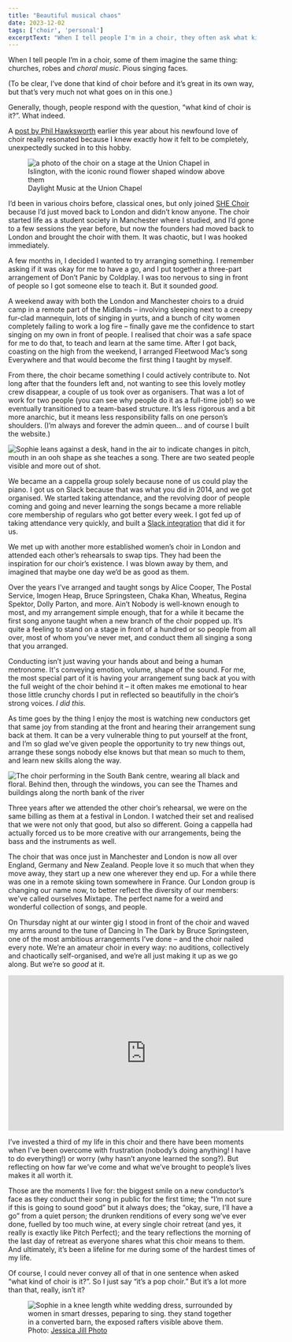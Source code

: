 ```yaml
---
title: "Beautiful musical chaos"
date: 2023-12-02
tags: ['choir', 'personal']
excerptText: "When I tell people I'm in a choir, they often ask what kind. Where do I even begin?"
---
```


When I tell people I’m in a choir, some of them imagine the same thing: churches, robes and _choral music_. Pious singing faces.

(To be clear, I’ve done that kind of choir before and it’s great in its own way, but that’s very much not what goes on in this one.)

Generally, though, people respond with the question, “what kind of choir is it?”. What indeed. 

A [post by Phil Hawksworth](https://www.hawksworx.com/blog/on-song/) earlier this year about his newfound love of choir really resonated because I knew exactly how it felt to be completely, unexpectedly sucked in to this hobby. 

<figure>
<img src="/img/blog/choir/daylightmusic.jpeg" alt="a photo of the choir on a stage at the Union Chapel in Islington, with the iconic round flower shaped window above them" />
<figcaption>Daylight Music at the Union Chapel</figcaption></figure>

I’d been in various choirs before, classical ones, but only joined [SHE Choir](https://shechoir.com) because I’d just moved back to London and didn’t know anyone. The choir started life as a student society in Manchester where I studied, and I’d gone to a few sessions the year before, but now the founders had moved back to London and brought the choir with them. It was chaotic, but I was hooked immediately.

A few months in, I decided I wanted to try arranging something. I remember asking if it was okay for me to have a go, and I put together a three-part arrangement of Don’t Panic by Coldplay. I was too nervous to sing in front of people so I got someone else to teach it. But it sounded _good_.

A weekend away with both the London and Manchester choirs to a druid camp in a remote part of the Midlands &ndash; involving sleeping next to a creepy fur-clad mannequin, lots of singing in yurts, and a bunch of city women completely failing to work a log fire &ndash; finally gave me the confidence to start singing on my own in front of people. I realised that choir was a safe space for me to do that, to teach and learn at the same time. After I got back, coasting on the high from the weekend, I arranged Fleetwood Mac’s song Everywhere and that would become the first thing I taught by myself. 

From there, the choir became something I could actively contribute to. Not long after that the founders left and, not wanting to see this lovely motley crew disappear, a couple of us took over as organisers. That was a lot of work for two people (you can see why people do it as a full-time job!) so we eventually transitioned to a team-based structure. It’s less rigorous and a bit more anarchic, but it means less responsibility falls on one person’s shoulders. (I’m always and forever the admin queen... and of course I built the website.)

![Sophie leans against a desk, hand in the air to indicate changes in pitch, mouth in an ooh shape as she teaches a song. There are two seated people visible and more out of shot.](/img/blog/choir/teaching.jpeg)

We became an a cappella group solely because none of us could play the piano. I got us on Slack because that was what you did in 2014, and we got organised. We started taking attendance, and the revolving door of people coming and going and never learning the songs became a more reliable core membership of regulars who got better every week. I got fed up of taking attendance very quickly, and built a [Slack integration](https://github.com/sophiekoonin/shebot) that did it for us. 

We met up with another more established women’s choir in London and attended each other’s rehearsals to swap tips. They had been the inspiration for our choir’s existence. I was blown away by them, and imagined that maybe one day we’d be as good as them. 

Over the years I’ve arranged and taught songs by Alice Cooper, The Postal Service, Imogen Heap, Bruce Springsteen, Chaka Khan, Wheatus, Regina Spektor, Dolly Parton, and more. Ain’t Nobody is well-known enough to most, and my arrangement simple enough, that for a while it became the first song anyone taught when a new branch of the choir popped up. It’s quite a feeling to stand on a stage in front of a hundred or so people from all over, most of whom you’ve never met, and conduct them all singing a song that you arranged.

Conducting isn’t just waving your hands about and being a human metronome. It's conveying emotion, volume, shape of the sound. For me, the most special part of it is having your arrangement sung back at you with the full weight of the choir behind it &ndash; it often makes me emotional to hear those little crunchy chords I put in reflected so beautifully in the choir’s strong voices. _I did this._ 

As time goes by the thing I enjoy the most is watching new conductors get that same joy from standing at the front and hearing their arrangement sung back at them. It can be a very vulnerable thing to put yourself at the front, and I’m so glad we’ve given people the opportunity to try new things out, arrange these songs nobody else knows but that mean so much to them, and learn new skills along the way. 

![The choir performing in the South Bank centre, wearing all black and floral. Behind then, through the windows, you can see the Thames and buildings along the north bank of the river](/img/blog/choir/wow.jpg)

Three years after we attended the other choir’s rehearsal, we were on the same billing as them at a festival in London. I watched their set and realised that we were not only that good, but also so different. Going a cappella had actually forced us to be more creative with our arrangements, being the bass and the instruments as well.

The choir that was once just in Manchester and London is now all over England, Germany and New Zealand. People love it so much that when they move away, they start up a new one wherever they end up. For a while there was one in a remote skiing town somewhere in France. Our London group is changing our name now, to better reflect the diversity of our members: we've called ourselves Mixtape. The perfect name for a weird and wonderful collection of songs, and people.

On Thursday night at our winter gig I stood in front of the choir and waved my arms around to the tune of Dancing In The Dark by Bruce Springsteen, one of the most ambitious arrangements I’ve done &ndash; and the choir nailed every note. We’re an amateur choir in every way: no auditions, collectively and chaotically self-organised, and we’re all just making it up as we go along. But we’re so _good_ at it.

<iframe width="560" height="315" src="https://www.youtube-nocookie.com/embed/Uwudzh3UjvQ?si=hJSrS-Kp1bCDXzLS" title="YouTube video player" frameborder="0" allow="accelerometer; autoplay; clipboard-write; encrypted-media; gyroscope; picture-in-picture; web-share" allowfullscreen></iframe>

I’ve invested a third of my life in this choir and there have been moments when I’ve been overcome with frustration (nobody’s doing anything! I have to do everything!) or worry (why hasn’t anyone learned the song?). But reflecting on how far we’ve come and what we’ve brought to people’s lives makes it all worth it. 

Those are the moments I live for: the biggest smile on a new conductor’s face as they conduct their song in public for the first time; the “I’m not sure if this is going to sound good” but it always does; the “okay, sure, I’ll have a go” from a quiet person; the drunken renditions of every song we’ve ever done, fuelled by too much wine, at every single choir retreat (and yes, it really is exactly like Pitch Perfect); and the teary reflections the morning of the last day of retreat as everyone shares what this choir means to them. And ultimately, it’s been a lifeline for me during some of the hardest times of my life. 

Of course, I could never convey all of that in one sentence when asked “what kind of choir is it?”. So I just say “it’s a pop choir.” But it’s a lot more than that, really, isn’t it?

<figure>
<img src="/img/blog/choir/wedding.jpeg" alt="Sophie in a knee length white wedding dress, surrounded by women in smart dresses, peparing to sing. they stand together in a converted barn, the exposed rafters visible above them.">
<figcaption>Photo: <a href="https://jessicajillphoto.com">Jessica Jill Photo</a></figcaption></figure>